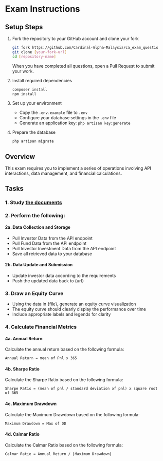 # Exam Instructions

## Setup Steps
1. Fork the repository to your GitHub account and clone your fork
   ```bash
   git fork https://github.com/Cardinal-Alpha-Malaysia/ca_exam_question.git
   git clone [your-fork-url]
   cd [repository-name]
   ```

   When you have completed all questions, open a Pull Request to submit your work.

2. Install required dependencies
   ```bash
   composer install
   npm install
   ```

3. Set up your environment
    - Copy the `.env.example` file to `.env`
    - Configure your database settings in the `.env` file
    - Generate an application key: `php artisan key:generate`

4. Prepare the database
   ```bash
   php artisan migrate
   ```


## Overview
This exam requires you to implement a series of operations involving API interactions, data management, and financial calculations.

## Tasks

### 1. Study [the documents](https://exam.cardinalalpha.com/)

### 2. Perform the following:
#### 2a. Data Collection and Storage
- Pull Investor Data from the API endpoint
- Pull Fund Data from the API endpoint
- Pull Investor Investment Data from the API endpoint
- Save all retrieved data to your database

#### 2b. Data Update and Submission
- Update investor data according to the requirements
- Push the updated data back to {url}

### 3. Draw an Equity Curve
- Using the data in {file}, generate an equity curve visualization
- The equity curve should clearly display the performance over time
- Include appropriate labels and legends for clarity

### 4. Calculate Financial Metrics

#### 4a. Annual Return
Calculate the annual return based on the following formula:
```
Annual Return = mean of Pnl x 365
```

#### 4b. Sharpe Ratio
Calculate the Sharpe Ratio based on the following formula:
```
Sharpe Ratio = (mean of pnl / standard deviation of pnl) x square root of 365
```

#### 4c. Maximum Drawdown
Calculate the Maximum Drawdown based on the following formula:
```
Maximum Drawdown = Max of DD
```

#### 4d. Calmar Ratio
Calculate the Calmar Ratio based on the following formula:
```
Calmar Ratio = Annual Return / |Maximum Drawdown|
```
